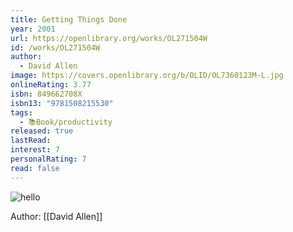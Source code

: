```yaml
---
title: Getting Things Done
year: 2001
url: https://openlibrary.org/works/OL271504W
id: /works/OL271504W
author:
  - David Allen
image: https://covers.openlibrary.org/b/OLID/OL7360123M-L.jpg
onlineRating: 3.77
isbn: 849662708X
isbn13: "9781508215530"
tags:
  - 📚Book/productivity
released: true
lastRead: 
interest: 7
personalRating: 7
read: false
---
```


![hello](https://covers.openlibrary.org/b/OLID/OL7360123M-L.jpg)

Author: [[David Allen]]
